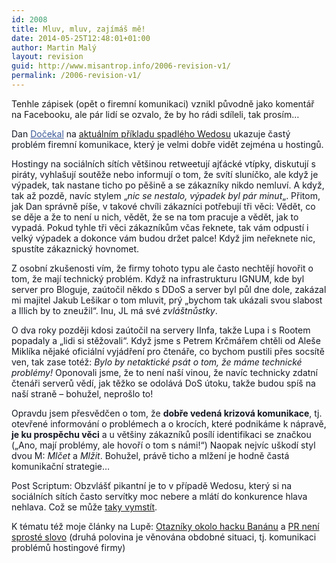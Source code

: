 ```yaml
---
id: 2008
title: Mluv, mluv, zajímáš mě!
date: 2014-05-25T12:48:01+01:00
author: Martin Malý
layout: revision
guid: http://www.misantrop.info/2006-revision-v1/
permalink: /2006-revision-v1/
---
```

Tenhle zápisek (opět o firemní komunikaci) vznikl původně jako komentář na Facebooku, ale pár lidí se ozvalo, že by ho rádi sdíleli, tak prosím&#8230;

<!--more-->

<p style="color: #141823;">
  Dan <a class="profileLink" style="color: #3b5998;" href="https://www.facebook.com/Daniel.Docekal" data-hovercard="/ajax/hovercard/user.php?id=570949930">Dočekal</a> na <a href="http://www.lupa.cz/clanky/wedos-ma-od-patku-problemy-s-vypadky-i-komunikaci/">aktuálním příkladu spadlého Wedosu</a> ukazuje častý problém firemní komunikace, který je velmi dobře vidět zejména u hostingů.
</p>

<p style="color: #141823;">
  Hostingy na sociálních sítích většinou retweetují ajťácké vtípky, diskutují s piráty, vyhlašují soutěže nebo informují o tom, že svítí sluníčko, ale když je výpadek, tak nastane ticho po pěšině a se zákazníky nikdo nemluví. A když, tak až pozdě, navíc stylem &#8222;<em>nic se nestalo, výpadek byl pár minut</em>&#8222;. Přitom, jak Dan správně píše, v takové chvíli zákazníci potřebují tři věci: Vědět, co se děje a že to není u nich, vědět, že se na tom pracuje a vědět, jak to vypadá. Pokud tyhle tři věci zákazníkům včas řeknete, tak vám odpustí i velký výpadek a dokonce vám budou držet palce! Když jim neřeknete nic, spustíte zákaznický hovnomet.
</p>

<p style="color: #141823;">
  Z osobní zkušenosti vím, že firmy tohoto typu ale často nechtějí hovořit o tom, že mají technický problém. Když na infrastrukturu IGNUM, kde byl server pro Bloguje, zaútočil někdo s DDoS a server byl půl dne dole, zakázal mi majitel Jakub Lešikar o tom mluvit, prý &#8222;bychom tak ukázali svou slabost a Illich by to zneužil&#8220;. Inu, JL má své <em>zvláštnůstky</em>.
</p>

<p style="color: #141823;">
  O dva roky později kdosi zaútočil na servery IInfa, takže Lupa i s Rootem popadaly a &#8222;lidi si stěžovali&#8220;. Když jsme s Petrem Krčmářem chtěli od Aleše Miklíka nějaké oficiální vyjádření pro čtenáře, co bychom pustili přes socsítě ven, tak zase totéž: <em>Bylo by netaktické psát o tom, že máme technické problémy!</em> Oponovali jsme, že to není naší vinou, že navíc technicky zdatní čtenáři serverů vědí, jak těžko se odolává DoS útoku, takže budou spíš na naší straně &#8211; bohužel, neprošlo to!
</p>

<p style="color: #141823;">
  Opravdu jsem přesvědčen o tom, že <strong>dobře vedená krizová komunikace</strong>, tj. otevřené informování o problémech a o krocích, které podnikáme k nápravě, <strong>je ku prospěchu věci</strong> a u většiny zákazníků posílí identifikaci se značkou (&#8222;Ano, mají problémy, ale hovoří o tom s námi!&#8220;) Naopak nejvíc uškodí styl dvou M: <em>Mlčet</em> a <em>Mlžit</em>. Bohužel, právě ticho a mlžení je hodně častá komunikační strategie&#8230;
</p>

<p style="color: #141823;">
  Post Scriptum: Obzvlášť pikantní je to v případě Wedosu, který si na sociálních sítích často servítky moc nebere a mlátí do konkurence hlava nehlava. Což se může <a href="http://www.misantrop.info/hacknuty-banan">taky vymstít</a>.
</p>

<p style="color: #141823;">
  K tématu též moje články na Lupě: <a href="http://www.lupa.cz/clanky/otazky-okolo-hacku-banan-cz-zustavaji/">Otazníky okolo hacku Banánu</a> a <a href="http://www.lupa.cz/clanky/pr-neni-sproste-slovo-to-z-nej-delaji-firmy-samy/">PR není sprosté slovo</a> (druhá polovina je věnována obdobné situaci, tj. komunikaci problémů hostingové firmy)
</p>